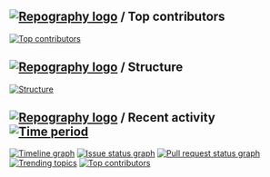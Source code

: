 
## [![Repography logo](https://images.repography.com/logo.svg)](https://repography.com) / Top contributors
[![Top contributors](https://images.repography.com/26964686/rahimsargandang/tempahan-gelanggang-sukan/top-contributors/b74947a4491a7f73d83d142e06043770_table.svg)](https://github.com/rahimsargandang/tempahan-gelanggang-sukan/graphs/contributors)


## [![Repography logo](https://images.repography.com/logo.svg)](https://repography.com) / Structure
[![Structure](https://images.repography.com/26964686/rahimsargandang/tempahan-gelanggang-sukan/structure/b244c2f94cd3f50145de2e6a8d5c49c8_table.svg)](https://github.com/rahimsargandang/tempahan-gelanggang-sukan)

## [![Repography logo](https://images.repography.com/logo.svg)](https://repography.com) / Recent activity [![Time period](https://images.repography.com/26964686/rahimsargandang/tempahan-gelanggang-sukan/recent-activity/b74947a4491a7f73d83d142e06043770_badge.svg)](https://repography.com)
[![Timeline graph](https://images.repography.com/26964686/rahimsargandang/tempahan-gelanggang-sukan/recent-activity/b74947a4491a7f73d83d142e06043770_timeline.svg)](https://github.com/rahimsargandang/tempahan-gelanggang-sukan/commits)
[![Issue status graph](https://images.repography.com/26964686/rahimsargandang/tempahan-gelanggang-sukan/recent-activity/b74947a4491a7f73d83d142e06043770_issues.svg)](https://github.com/rahimsargandang/tempahan-gelanggang-sukan/issues)
[![Pull request status graph](https://images.repography.com/26964686/rahimsargandang/tempahan-gelanggang-sukan/recent-activity/b74947a4491a7f73d83d142e06043770_prs.svg)](https://github.com/rahimsargandang/tempahan-gelanggang-sukan/pulls)
[![Trending topics](https://images.repography.com/26964686/rahimsargandang/tempahan-gelanggang-sukan/recent-activity/b74947a4491a7f73d83d142e06043770_words.svg)](https://github.com/rahimsargandang/tempahan-gelanggang-sukan/commits)
[![Top contributors](https://images.repography.com/26964686/rahimsargandang/tempahan-gelanggang-sukan/recent-activity/b74947a4491a7f73d83d142e06043770_users.svg)](https://github.com/rahimsargandang/tempahan-gelanggang-sukan/graphs/contributors)


